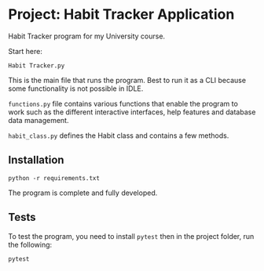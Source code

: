 # Project: Habit Tracker Application
Habit Tracker program for my University course.

Start here:

```Habit Tracker.py``` 

This is the main file that runs the program. Best to run it as a CLI because some functionality is not possible in IDLE.

```functions.py``` file contains various functions that enable the program to work such as the different interactive interfaces, help features and database data management.

```habit_class.py``` defines the Habit class and contains a few methods.

## Installation

```shell
python -r requirements.txt
```

The program is complete and fully developed.

## Tests

To test the program, you need to install ```pytest``` then in the project folder, run the following:
```shell
pytest 
```


   
